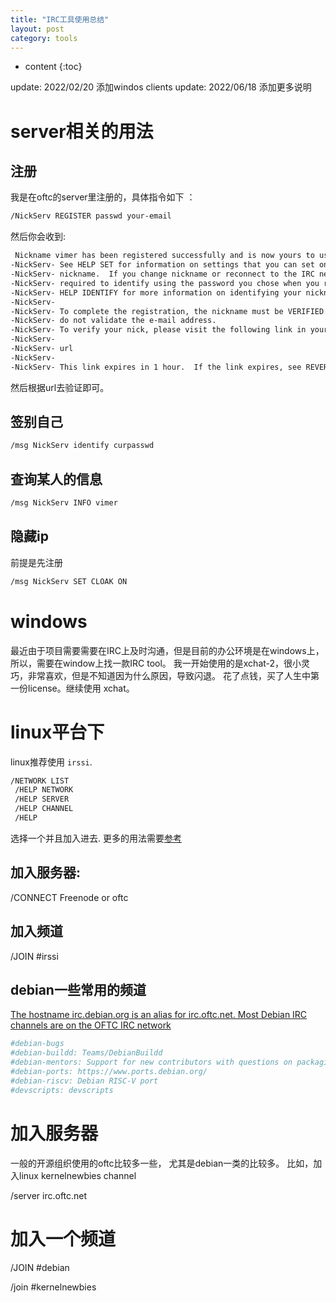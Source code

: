 ```yaml
---
title: "IRC工具使用总结"
layout: post
category: tools
---
```


* content
{:toc}

update: 2022/02/20 添加windos clients
update: 2022/06/18 添加更多说明

# server相关的用法
## 注册

我是在oftc的server里注册的，具体指令如下 ：
```bash
/NickServ REGISTER passwd your-email
```
然后你会收到:
```bash
 Nickname vimer has been registered successfully and is now yours to use.
-NickServ- See HELP SET for information on settings that you can set on your new
-NickServ- nickname.  If you change nickname or reconnect to the IRC network you will be
-NickServ- required to identify using the password you chose when you registered.  See
-NickServ- HELP IDENTIFY for more information on identifying your nickname.
-NickServ-  
-NickServ- To complete the registration, the nickname must be VERIFIED.  Note that we
-NickServ- do not validate the e-mail address.
-NickServ- To verify your nick, please visit the following link in your browser:
-NickServ-  
-NickServ- url
-NickServ-  
-NickServ- This link expires in 1 hour.  If the link expires, see REVERIFY.
```
然后根据url去验证即可。

## 签别自己
```bash
/msg NickServ identify curpasswd
```

## 查询某人的信息
```bash
/msg NickServ INFO vimer
```

## 隐藏ip
前提是先注册
```bash
/msg NickServ SET CLOAK ON
```
# windows
最近由于项目需要需要在IRC上及时沟通，但是目前的办公环境是在windows上，所以，需要在window上找一款IRC tool。
我一开始使用的是xchat-2，很小灵巧，非常喜欢，但是不知道因为什么原因，导致闪退。
花了点钱，买了人生中第一份license。继续使用 xchat。

# linux平台下
linux推荐使用 `irssi`.

```bash
/NETWORK LIST
 /HELP NETWORK
 /HELP SERVER
 /HELP CHANNEL
 /HELP
```

选择一个并且加入进去. 更多的用法需要[参考](https://irssi.org/documentation/startup/)

## 加入服务器:

/CONNECT Freenode or oftc

## 加入频道

/JOIN #irssi

## debian一些常用的频道
[The hostname irc.debian.org is an alias for irc.oftc.net. Most Debian IRC channels are on the OFTC IRC network](https://wiki.debian.org/IRC)

```bash
#debian-bugs
#debian-buildd: Teams/DebianBuildd
#debian-mentors: Support for new contributors with questions on packaging and Debian infrastructure projects/services. See also the debian-mentors mailing list.
#debian-ports: https://www.ports.debian.org/
#debian-riscv: Debian RISC-V port
#devscripts: devscripts
```
# 加入服务器
一般的开源组织使用的oftc比较多一些， 尤其是debian一类的比较多。
比如，加入linux kernelnewbies channel

/server irc.oftc.net


# 加入一个频道

/JOIN #debian


/join #kernelnewbies





